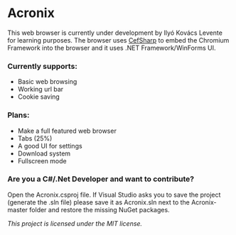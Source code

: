 # Acronix

This web browser is currently under development by Ilyó Kovács Levente for learning purposes. The browser uses [CefSharp](http://https://github.com/cefsharp/CefSharp/ "CefSharp") to embed the Chromium Framework into the browser and it uses .NET Framework/WinForms UI.

### Currently supports:
- Basic web browsing
- Working url bar
- Cookie saving

### Plans:
- Make a full featured web browser
- Tabs (25%)
- A good UI for settings
- Download system
- Fullscreen mode

### Are you a C#/.Net Developer and want to contribute?
Open the Acronix.csproj file. If Visual Studio asks you to save the project (generate the .sln file) please save it as Acronix.sln next to the Acronix-master folder and restore the missing NuGet packages.

*This project is licensed under the MIT license.*
